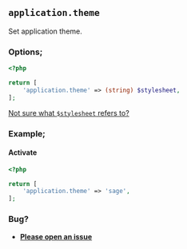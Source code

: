 ## `application.theme`

Set application theme.

### Options;

```php
<?php

return [
    'application.theme' => (string) $stylesheet,
];
```

[Not sure what `$stylesheet` refers to?](https://developer.wordpress.org/reference/functions/switch_theme/)

### Example;

#### Activate

```php
<?php

return [
    'application.theme' => 'sage',
];
```

### Bug?

- **[Please open an issue](https://github.com/darrenjacoby/intervention/issues/new?title=[application.theme]&labels=bug&assignees=darrenjacoby)**
